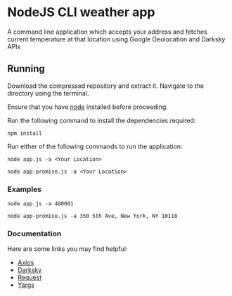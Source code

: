 # NodeJS CLI weather app

A command line application which accepts your address and fetches current temperature at that location using Google Geolocation and Darksky APIs 

## Running

Download the compressed repository and extract it. Navigate to the directory using the terminal.

Ensure that you have [node](https://nodejs.org/en/) installed before proceeding.

Run the following command to install the dependencies required:
```
npm install 
```

Run either of the following commands to run the application:
```
node app.js -a <Your Location> 
```
```
node app-promise.js -a <Your Location> 
```

### Examples
```
node app.js -a 400001 
```
```
node app-promise.js -a 350 5th Ave, New York, NY 10118 
```

### Documentation

Here are some links you may find helpful:

* [Axios](https://www.npmjs.com/package/axios)
* [Darksky](https://darksky.net/dev/docs)
* [Request](https://www.npmjs.com/package/request)
* [Yargs](https://www.npmjs.com/package/yargs)